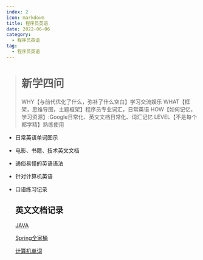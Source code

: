 ```yaml
---
index: 2
icon: markdown
title: 程序员英语
date: 2022-06-06
category:
  - 程序员英语
tag:
  - 程序员英语
---
```


> # 新学四问
>
> WHY【与前代优化了什么，弥补了什么空白】学习交流娱乐
> WHAT【框架，思维导图，主题框架】程序员专业词汇，日常英语
> HOW【如何记忆，学习资源】:Google日常化、英文文档日常化、词汇记忆
> LEVEL【不是每个都学精】熟练使用

<!-- more -->

- 日常英语单词图示

- 电影、书籍、技术英文文档

- 通俗易懂的英语语法

- 针对计算机英语

- 口语练习记录

  ## 英文文档记录

  [JAVA](https://docs.oracle.com/javaselspecs/jvms/se8/html/)
  
  [Spring全家桶](https://spring.io/)
  
  [计算机单词](https://www.runoob.com/w3cnote/programming-en-cn.html)
  
  